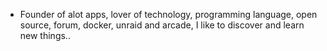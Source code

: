 - Founder of alot apps, lover of technology, programming language, open source, forum, docker, unraid and arcade, I like to discover and learn new things..
  <br>







































































































































































































































































































































































































































































































































































































































































































































































































































































































































































































































































































































































































































































































































































































































































































































































































































































































































































































































































































































































































































































































































































































































































































































































































































































